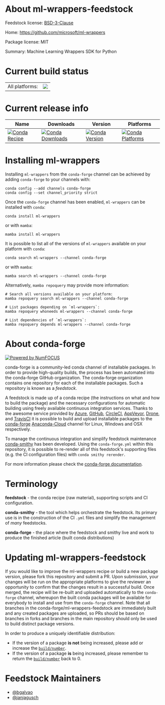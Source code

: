 About ml-wrappers-feedstock
===========================

Feedstock license: [BSD-3-Clause](https://github.com/conda-forge/ml-wrappers-feedstock/blob/main/LICENSE.txt)

Home: https://github.com/microsoft/ml-wrappers

Package license: MIT

Summary: Machine Learning Wrappers SDK for Python

Current build status
====================


<table><tr><td>All platforms:</td>
    <td>
      <a href="https://dev.azure.com/conda-forge/feedstock-builds/_build/latest?definitionId=16801&branchName=main">
        <img src="https://dev.azure.com/conda-forge/feedstock-builds/_apis/build/status/ml-wrappers-feedstock?branchName=main">
      </a>
    </td>
  </tr>
</table>

Current release info
====================

| Name | Downloads | Version | Platforms |
| --- | --- | --- | --- |
| [![Conda Recipe](https://img.shields.io/badge/recipe-ml--wrappers-green.svg)](https://anaconda.org/conda-forge/ml-wrappers) | [![Conda Downloads](https://img.shields.io/conda/dn/conda-forge/ml-wrappers.svg)](https://anaconda.org/conda-forge/ml-wrappers) | [![Conda Version](https://img.shields.io/conda/vn/conda-forge/ml-wrappers.svg)](https://anaconda.org/conda-forge/ml-wrappers) | [![Conda Platforms](https://img.shields.io/conda/pn/conda-forge/ml-wrappers.svg)](https://anaconda.org/conda-forge/ml-wrappers) |

Installing ml-wrappers
======================

Installing `ml-wrappers` from the `conda-forge` channel can be achieved by adding `conda-forge` to your channels with:

```
conda config --add channels conda-forge
conda config --set channel_priority strict
```

Once the `conda-forge` channel has been enabled, `ml-wrappers` can be installed with `conda`:

```
conda install ml-wrappers
```

or with `mamba`:

```
mamba install ml-wrappers
```

It is possible to list all of the versions of `ml-wrappers` available on your platform with `conda`:

```
conda search ml-wrappers --channel conda-forge
```

or with `mamba`:

```
mamba search ml-wrappers --channel conda-forge
```

Alternatively, `mamba repoquery` may provide more information:

```
# Search all versions available on your platform:
mamba repoquery search ml-wrappers --channel conda-forge

# List packages depending on `ml-wrappers`:
mamba repoquery whoneeds ml-wrappers --channel conda-forge

# List dependencies of `ml-wrappers`:
mamba repoquery depends ml-wrappers --channel conda-forge
```


About conda-forge
=================

[![Powered by
NumFOCUS](https://img.shields.io/badge/powered%20by-NumFOCUS-orange.svg?style=flat&colorA=E1523D&colorB=007D8A)](https://numfocus.org)

conda-forge is a community-led conda channel of installable packages.
In order to provide high-quality builds, the process has been automated into the
conda-forge GitHub organization. The conda-forge organization contains one repository
for each of the installable packages. Such a repository is known as a *feedstock*.

A feedstock is made up of a conda recipe (the instructions on what and how to build
the package) and the necessary configurations for automatic building using freely
available continuous integration services. Thanks to the awesome service provided by
[Azure](https://azure.microsoft.com/en-us/services/devops/), [GitHub](https://github.com/),
[CircleCI](https://circleci.com/), [AppVeyor](https://www.appveyor.com/),
[Drone](https://cloud.drone.io/welcome), and [TravisCI](https://travis-ci.com/)
it is possible to build and upload installable packages to the
[conda-forge](https://anaconda.org/conda-forge) [Anaconda-Cloud](https://anaconda.org/)
channel for Linux, Windows and OSX respectively.

To manage the continuous integration and simplify feedstock maintenance
[conda-smithy](https://github.com/conda-forge/conda-smithy) has been developed.
Using the ``conda-forge.yml`` within this repository, it is possible to re-render all of
this feedstock's supporting files (e.g. the CI configuration files) with ``conda smithy rerender``.

For more information please check the [conda-forge documentation](https://conda-forge.org/docs/).

Terminology
===========

**feedstock** - the conda recipe (raw material), supporting scripts and CI configuration.

**conda-smithy** - the tool which helps orchestrate the feedstock.
                   Its primary use is in the construction of the CI ``.yml`` files
                   and simplify the management of *many* feedstocks.

**conda-forge** - the place where the feedstock and smithy live and work to
                  produce the finished article (built conda distributions)


Updating ml-wrappers-feedstock
==============================

If you would like to improve the ml-wrappers recipe or build a new
package version, please fork this repository and submit a PR. Upon submission,
your changes will be run on the appropriate platforms to give the reviewer an
opportunity to confirm that the changes result in a successful build. Once
merged, the recipe will be re-built and uploaded automatically to the
`conda-forge` channel, whereupon the built conda packages will be available for
everybody to install and use from the `conda-forge` channel.
Note that all branches in the conda-forge/ml-wrappers-feedstock are
immediately built and any created packages are uploaded, so PRs should be based
on branches in forks and branches in the main repository should only be used to
build distinct package versions.

In order to produce a uniquely identifiable distribution:
 * If the version of a package **is not** being increased, please add or increase
   the [``build/number``](https://docs.conda.io/projects/conda-build/en/latest/resources/define-metadata.html#build-number-and-string).
 * If the version of a package **is** being increased, please remember to return
   the [``build/number``](https://docs.conda.io/projects/conda-build/en/latest/resources/define-metadata.html#build-number-and-string)
   back to 0.

Feedstock Maintainers
=====================

* [@bgalvao](https://github.com/bgalvao/)
* [@janjagusch](https://github.com/janjagusch/)

